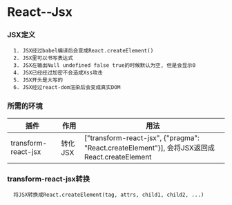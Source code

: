 # React--Jsx

### JSX定义
```
  1. JSX经过babel编译后会变成React.createElement()
  2. JSX里可以书写表达式
  3. JSX在输出Null undefined false true的时候默认为空, 但是会显示0
  4. JSX已经经过加密不会造成Xss攻击
  5. JSX开头是大写的
  6. JSX经过react-dom渲染后会变成真实DOM
```

### 所需的环境

插件|作用 | 用法
--- | --- | ---
transform-react-jsx | 转化JSX | ["transform-react-jsx", {"pragma": "React.createElement"}], 会将JSX返回成React.createElement

### transform-react-jsx转换
```
  将JSX转换成React.createElement(tag, attrs, child1, child2, ...)
```